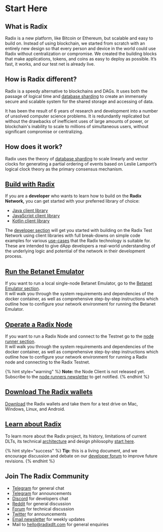 # Start Here

## **What is Radix**

Radix is a new platform, like Bitcoin or Ethereum, but scalable and easy to build on. Instead of using blockchain, we started from scratch with an entirely new design so that every person and device in the world could use Radix without centralization or compromise. We created the building blocks that make applications, tokens, and coins as easy to deploy as possible. It’s fast, it works, and our test net is already live.

## **How is Radix different?**

Radix is a speedy alternative to blockchains and DAGs. It uses both the passage of logical time and [database sharding](http://www.radixdlt.com/post/sharding-in-radix/) to create an immensely secure and scalable system for the shared storage and accessing of data.

It has been the result of 6 years of research and development into a number of unsolved computer science problems. It is redundantly replicated but without the drawbacks of inefficient uses of large amounts of power, or blockchain's inability to scale to millions of simultaneous users, without significant compromise or centralizing.

## How does it work?

Radix uses the theory of [database sharding](http://www.radixdlt.com/post/sharding-in-radix/) to scale linearly and vector clocks for generating a partial ordering of events based on Leslie Lamport’s logical clock theory as the primary consensus mechanism. 

## [Build with Radix](develop/network/live-platform-overview.md)

If you are a **developer** who wants to learn how to build on the **Radix Network,** you can get started with your preferred library of choice:

* [Java client library](develop/java-client-library/)
* [JavaScript client library](develop/javascript-client-library/quick-start.md)
* [Kotlin client library](develop/kotlin-client-library/)

The [developer section](develop/network/live-platform-overview.md) will get you started with building on the Radix Test Network using client libraries with full break-downs on simple code examples for various [use-cases](learn/use-cases/) that the Radix technology is suitable for. These are intended to give dApp developers a real-world understanding of the underlying logic and potential of the network in their development process.

## [Run the Betanet Emulator](develop/betanet-emulator.md)

If you want to run a local single-node Betanet Emulator, go to the [Betanet Emulator section](develop/betanet-emulator.md).  
 It will walk you through the system requirements and dependencies of the docker container, as well as comprehensive step-by-step instructions which outline how to configure your network environment for running the Betanet Emulator.

## [Operate a Radix Node](node-runners/start/)

If you want to run a Radix Node and connect to the Testnet go to the [node runner section](node-runners/start/).  
It will walk you through the system requirements and dependencies of the docker container, as well as comprehensive step-by-step instructions which outline how to configure your network environment for running a Radix node and connecting to the Radix Testnet. 

{% hint style="warning" %}
**Note:** the Node Client is not released yet. Subscribe to the [node runners newsletter](https://radixdlt.typeform.com/to/TGOduF) to get notified.
{% endhint %}

## [Download The Radix wallets](https://www.radixdlt.com/wallet)

[Download](https://www.radixdlt.com/wallet) the Radix wallets and take them for a test drive on Mac, Windows, Linux, and Android.

## [Learn about Radix](learn/platform/)

To learn more about the Radix project, its history, limitations of current DLTs, its technical [architecture](learn/architecture/) and design philosophy [start here](learn/platform/).

{% hint style="success" %}
**Tip:** this is a living document, and we encourage discussion and debate on our [developer forum](https://forum.radixdlt.com/c/site-feedback) to improve future revisions.
{% endhint %}

## Join The Radix Community <a id="join-the-radix-community"></a>

* [Telegram](https://t.me/radix_dlt) for general chat
* [Telegram](https://t.me/RadixAnnouncements) for announcements
* ​[Discord](https://discord.gg/7Q7HSZZ) for developers chat
* ​[Reddit](https://reddit.com/r/radix) for general discussion
* [Forum](https://forum.radixdlt.com) for technical discussion
* ​[Twitter](https://twitter.com/radixdlt) for announcements
* ​[Email newsletter](https://radixdlt.typeform.com/to/nyKvMV) for weekly updates
* Mail to [hello@radixdlt.com](mailto:info@radixdlt.com) for general enquiries



